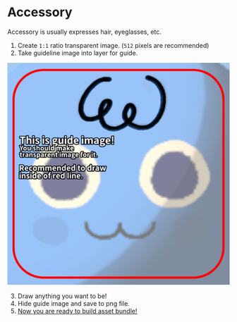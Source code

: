 # Accessory

Accessory is usually expresses hair, eyeglasses, etc.

1. Create `1:1` ratio transparent image. (`512` pixels are recommended)
2. Take guideline image into layer for guide.

![Accessory guideline](./templates/guideline-accessory.png)

3. Draw anything you want to be!
4. Hide guide image and save to png file.
5. [Now you are ready to build asset bundle!](build-asset-bundle.md)
